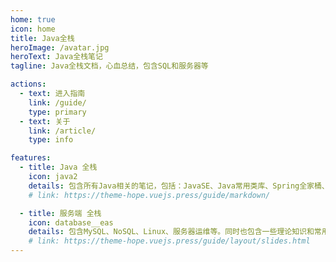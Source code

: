 ```yaml
---
home: true
icon: home
title: Java全栈
heroImage: /avatar.jpg
heroText: Java全栈笔记
tagline: Java全栈文档，心血总结，包含SQL和服务器等

actions: 
  - text: 进入指南
    link: /guide/
    type: primary
  - text: 关于
    link: /article/
    type: info

features:
  - title: Java 全栈
    icon: java2
    details: 包含所有Java相关的笔记，包括：JavaSE、Java常用类库、Spring全家桶、中间件等
    # link: https://theme-hope.vuejs.press/guide/markdown/

  - title: 服务端 全栈
    icon: database__eas
    details: 包含MySQL、NoSQL、Linux、服务器运维等。同时也包含一些理论知识和常用的工具
    # link: https://theme-hope.vuejs.press/guide/layout/slides.html
---
```

